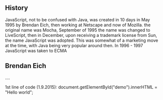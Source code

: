 ## History 
JavaScript, not to be confused with Java, was created in 10 days in May 1995 by Brendan Eich, then working at Netscape and now of Mozilla.
 the original name was Mocha, September of 1995 the name was changed to LiveScript, 
 then in December, upon receiving a trademark license from Sun, the name JavaScript was adopted. 
 This was somewhat of a marketing move at the time, with Java being very popular around then.
 In 1996 - 1997 JavaScript was taken to ECMA
 
 ## Brendan Eich
 ....
 
 
 1st line of code (1.9.2015): document.getElementById("demo").innerHTML = "Hello world";
 
